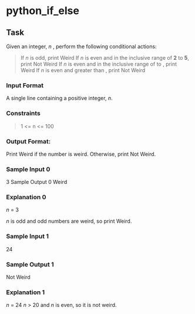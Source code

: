 # python_if_else


## Task 
Given an integer, _n_ , perform the following conditional actions:
> If _n_ is odd, print Weird
> If _n_ is even and in the inclusive range of **2** to **5**, print Not Weird
> If _n_ is even and in the inclusive range of  to , print Weird
> If _n_ is even and greater than , print Not Weird


### Input Format

A single line containing a positive integer, _n_.

### Constraints

> 1 <= n <= 100


### Output Format:
Print Weird if the number is weird. Otherwise, print Not Weird.

### Sample Input 0
3
Sample Output 0
Weird
### Explanation 0

_n_ = 3

_n_ is odd and odd numbers are weird, so print Weird.

### Sample Input 1

24

### Sample Output 1

Not Weird

### Explanation 1
 
_n_ = 24
_n_ > 20 and _n_ is even, so it is not weird.